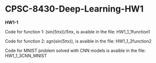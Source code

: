 # CPSC-8430-Deep-Learning-HW1

**HW1-1**

Code for function 1: (sin(5πx))/5πx, is avaible in the file: HW1_1_1function1

Code for function 2: sgn(sin(5πx)), is avaible in the file: HW1_1_2function2

Code for MNIST problem solved with CNN models is avaible in the file: HW1_1_3CNN_MNIST



